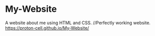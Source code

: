 # My-Website
A website about me using HTML and CSS.
//Perfectly working website.
https://proton-cell.github.io/My-Website/

